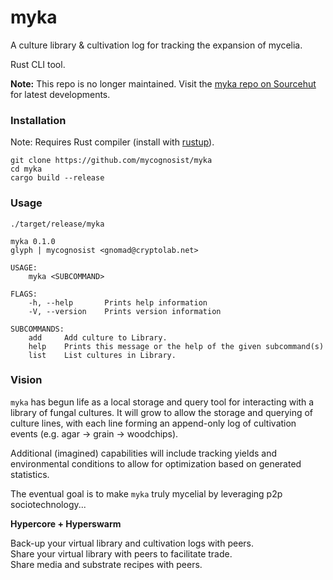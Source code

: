 # myka

A culture library & cultivation log for tracking the expansion of mycelia. 

Rust CLI tool.

**Note:** This repo is no longer maintained. Visit the [myka repo on Sourcehut](https://git.sr.ht/~glyph/myka) for latest developments. 

### Installation

Note: Requires Rust compiler (install with [rustup](https://rustup.rs)).

`git clone https://github.com/mycognosist/myka`  
`cd myka`  
`cargo build --release`  

### Usage

`./target/release/myka`

```
myka 0.1.0
glyph | mycognosist <gnomad@cryptolab.net>

USAGE:
    myka <SUBCOMMAND>

FLAGS:
    -h, --help       Prints help information
    -V, --version    Prints version information

SUBCOMMANDS:
    add     Add culture to Library.
    help    Prints this message or the help of the given subcommand(s)
    list    List cultures in Library.
```

### Vision

`myka` has begun life as a local storage and query tool for interacting with a library of fungal cultures. It will grow to allow the storage and querying of culture lines, with each line forming an append-only log of cultivation events (e.g. agar -> grain -> woodchips).

Additional (imagined) capabilities will include tracking yields and environmental conditions to allow for optimization based on generated statistics.

The eventual goal is to make `myka` truly mycelial by leveraging p2p sociotechnology...

**Hypercore + Hyperswarm**

Back-up your virtual library and cultivation logs with peers.  
Share your virtual library with peers to facilitate trade.   
Share media and substrate recipes with peers.
